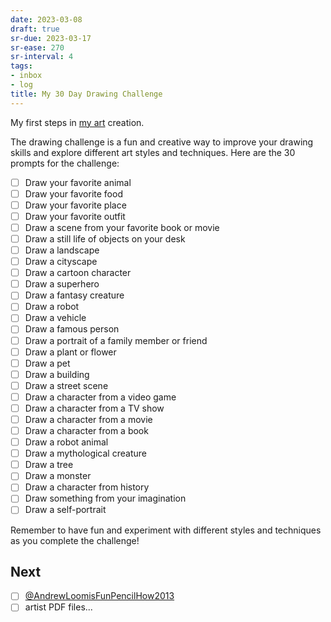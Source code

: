 ```yaml
---
date: 2023-03-08
draft: true
sr-due: 2023-03-17
sr-ease: 270
sr-interval: 4
tags:
- inbox
- log
title: My 30 Day Drawing Challenge
---
```


My first steps in [my art](./my%20art.md) creation.

The drawing challenge is a fun and creative way to improve your drawing skills
and explore different art styles and techniques. Here are the 30 prompts for the
challenge:


- [ ] Draw your favorite animal
- [ ] Draw your favorite food
- [ ] Draw your favorite place
- [ ] Draw your favorite outfit
- [ ] Draw a scene from your favorite book or movie
- [ ] Draw a still life of objects on your desk
- [ ] Draw a landscape
- [ ] Draw a cityscape
- [ ] Draw a cartoon character
- [ ] Draw a superhero
- [ ] Draw a fantasy creature
- [ ] Draw a robot
- [ ] Draw a vehicle
- [ ] Draw a famous person
- [ ] Draw a portrait of a family member or friend
- [ ] Draw a plant or flower
- [ ] Draw a pet
- [ ] Draw a building
- [ ] Draw a street scene
- [ ] Draw a character from a video game
- [ ] Draw a character from a TV show
- [ ] Draw a character from a movie
- [ ] Draw a character from a book
- [ ] Draw a robot animal
- [ ] Draw a mythological creature
- [ ] Draw a tree
- [ ] Draw a monster
- [ ] Draw a character from history
- [ ] Draw something from your imagination
- [ ] Draw a self-portrait

Remember to have fun and experiment with different styles and techniques as you
complete the challenge!

## Next


- [ ] [@AndrewLoomisFunPencilHow2013](./%40AndrewLoomisFunPencilHow2013.md)
- [ ] artist PDF files...